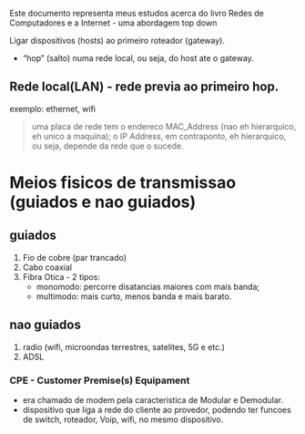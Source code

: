 Este documento representa meus estudos acerca do livro Redes de Computadores e a Internet - uma abordagem top down

Ligar dispositivos (hosts) ao primeiro roteador (gateway).
- “hop” (salto) numa rede local, ou seja, do host ate o gateway.


## Rede local(LAN) - rede previa ao primeiro hop.
exemplo: ethernet, wifi

> uma placa de rede tem o endereco MAC_Address (nao eh hierarquico, eh unico a maquina);
> o IP Address, em contraponto, eh hierarquico, ou seja, depende da rede que o sucede.

# Meios fisicos de transmissao (guiados e nao guiados)
## guiados
1. Fio de cobre (par trancado)
2. Cabo coaxial
3. Fibra Otica - 2 tipos:
    - monomodo: percorre disatancias maiores com mais banda;
    - multimodo: mais curto, menos banda e mais barato.

## nao guiados
1. radio (wifi, microondas terrestres, satelites, 5G e etc.)
2. ADSL

### CPE - Customer Premise(s) Equipament
- era chamado de modem pela caracteristica de Modular e Demodular.
- dispositivo que liga a rede do cliente ao provedor, podendo ter funcoes de switch, roteador, Voip, wifi, no mesmo dispositivo.

